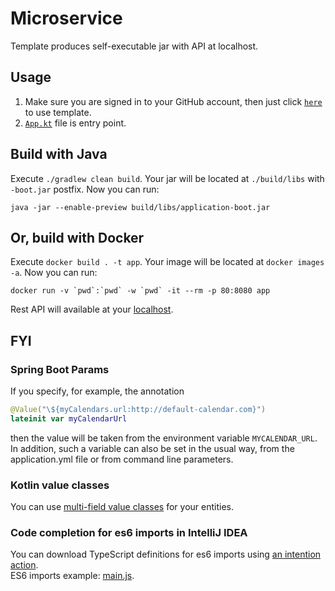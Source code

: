 # Microservice

Template produces self-executable jar with API at localhost.

## Usage

1. Make sure you are signed in to your GitHub account, then just
   click [`here`](https://github.com/demidko/application/generate) to use template.
2. [`App.kt`](src/main/kotlin/app/example/App.kt) file is entry point.

## Build with Java

Execute `./gradlew clean build`. Your jar will be located at `./build/libs` with `-boot.jar` postfix.
Now you can run:

```shell
java -jar --enable-preview build/libs/application-boot.jar
```

## Or, build with Docker 

Execute `docker build . -t app`. Your image will be located at `docker images -a`. Now you can
run:

```shell
docker run -v `pwd`:`pwd` -w `pwd` -it --rm -p 80:8080 app
```

Rest API will available at your [localhost](http://localhost/).

## FYI

### Spring Boot Params

If you specify, for example, the annotation

```kotlin
@Value("\${myCalendars.url:http://default-calendar.com}")
lateinit var myCalendarUrl
```

then the value will be taken from the environment variable `MYCALENDAR_URL`. In addition, such a variable can also be
set in the usual way, from the application.yml file or from command line parameters.

### Kotlin value classes

You can
use [multi-field value classes](https://github.com/zhelenskiy/KEEP/blob/patch-6/proposals/multi-field-value-classes.md)
for your entities.

### Code completion for es6 imports in IntelliJ IDEA

You can download TypeScript definitions for es6 imports
using [an intention action](https://www.jetbrains.com/help/webstorm/configuring-javascript-libraries.html#ws_js_configuring_libraries_ts_definition_files_download_procedure).  
ES6 imports example: [main.js](src/main/resources/public/main.js).
